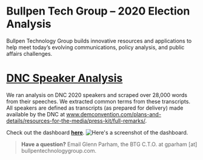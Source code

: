 # Bullpen Tech Group – 2020 Election Analysis

Bullpen Technology Group builds innovative resources and applications to help meet today’s evolving communications, policy analysis, and public affairs challenges. 

# [DNC Speaker Analysis](https://datastudio.google.com/s/gmMa2vKuKyA)

We ran analysis on DNC 2020 speakers and scraped over 28,000 words from their speeches.  We extracted common terms from these transcripts.  All speakers are defined as transcripts (as prepared for delivery) made available by the DNC at www.demconvention.com/plans-and-details/resources-for-the-media/press-kit/full-remarks/.

Check out the dashboard [**here**](https://datastudio.google.com/s/gmMa2vKuKyA).
![Here's a screenshot of the dashboard.](https://storage.googleapis.com/dashboard-285319.appspot.com/dnc_speaker_analysis_screenshot.png)
> **Have a question?** Email Glenn Parham, the BTG C.T.O. at gparham [at] bullpentechnologygroup.com.
